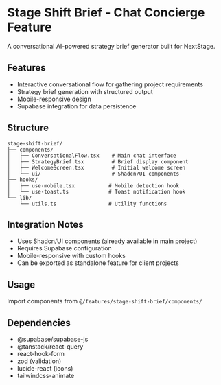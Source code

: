 # Stage Shift Brief - Chat Concierge Feature

A conversational AI-powered strategy brief generator built for NextStage.

## Features
- Interactive conversational flow for gathering project requirements
- Strategy brief generation with structured output
- Mobile-responsive design
- Supabase integration for data persistence

## Structure
```
stage-shift-brief/
├── components/
│   ├── ConversationalFlow.tsx    # Main chat interface
│   ├── StrategyBrief.tsx         # Brief display component
│   ├── WelcomeScreen.tsx         # Initial welcome screen
│   └── ui/                       # Shadcn/UI components
├── hooks/
│   ├── use-mobile.tsx           # Mobile detection hook
│   └── use-toast.ts             # Toast notification hook
└── lib/
    └── utils.ts                 # Utility functions
```

## Integration Notes
- Uses Shadcn/UI components (already available in main project)
- Requires Supabase configuration
- Mobile-responsive with custom hooks
- Can be exported as standalone feature for client projects

## Usage
Import components from `@/features/stage-shift-brief/components/`

## Dependencies
- @supabase/supabase-js
- @tanstack/react-query
- react-hook-form
- zod (validation)
- lucide-react (icons)
- tailwindcss-animate 
